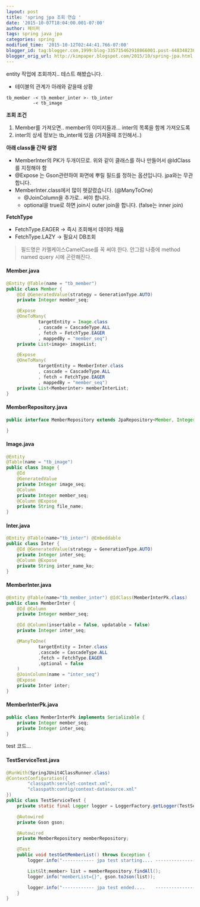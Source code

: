 ```yaml
---
layout: post
title: 'spring jpa 조회 연습 '
date: '2015-10-07T18:04:00.001-07:00'
author: 페이퍼
tags: spring java jpa
categories: spring
modified_time: '2015-10-12T02:44:41.766-07:00'
blogger_id: tag:blogger.com,1999:blog-335715462918866001.post-4483482309913710725
blogger_orig_url: http://kimpaper.blogspot.com/2015/10/spring-jpa.html
---
```


entity 작업에 조회까지.. 테스트 해봤습니다.

- 테이블의 관계가 아래와 같을때 상황   
```text
tb_member -< tb_member_inter >- tb_inter
          -< tb_image
```

**조회 조건**
1. Member를 가져오면.. member의 이미지들과... inter의 목록을 함께 가져오도록
2. inter의 상세 정보는 tb_inter에 있음 (가져올때 조인해서..)


**아래 class들 간략 설명**
- MemberInter의 PK가 두개이므로. 위와 같이 클래스를 하나 만들어서 @IdClass를 지정해야 함
- @Expose 는 Gson관련하여 화면에 뿌릴 필드를 정하는 옵션입니다. jpa와는 무관합니다.
- MemberInter.class에서 많이 헷갈렸습니다. (@ManyToOne)
  - @JoinColumn을 추가로.. 써야 합니다.
  - optional을 true로 하면 join시 outer join을 합니다. (false는 inner join)

**FetchType**
- FetchType.EAGER -> 즉시 조회해서 데이타 채움
- FetchType.LAZY -> 필요시 DB조회


> 필드명은 카멜케이스CamelCase를 꼭 써야 한다. 안그럼 나중에 method named query 시에 곤란해진다.



#### Member.java
```java
@Entity @Table(name = "tb_member")
public class Member {
    @Id @GeneratedValue(strategy = GenerationType.AUTO)
    private Integer member_seq;

    @Expose
    @OneToMany(
            targetEntity = Image.class
            , cascade = CascadeType.ALL
            , fetch = FetchType.EAGER
            , mappedBy = "member_seq")
    private List<image> imageList;

    @Expose
    @OneToMany(
            targetEntity = MemberInter.class
            , cascade = CascadeType.ALL
            , fetch = FetchType.EAGER
            , mappedBy = "member_seq")
    private List<Memberinter> memberInterList;
}
```


#### MemberRepository.java
```java
public interface MemberRepository extends JpaRepository<Member, Integer> {

}
```


#### Image.java
```java
@Entity
@Table(name = "tb_image")
public class Image {
    @Id
    @GeneratedValue
    private Integer image_seq;
    @Column
    private Integer member_seq;
    @Column @Expose
    private String file_name;
}
```


#### Inter.java
```java
@Entity @Table(name="tb_inter") @Embeddable
public class Inter {
    @Id @GeneratedValue(strategy = GenerationType.AUTO)
    private Integer inter_seq;
    @Column @Expose
    private String inter_name_ko;
}
```


#### MemberInter.java
```java
@Entity @Table(name="tb_member_inter") @IdClass(MemberInterPk.class)
public class MemberInter {
    @Id @Column
    private Integer member_seq;

    @Id @Column(insertable = false, updatable = false)
    private Integer inter_seq;

    @ManyToOne(
            targetEntity = Inter.class
            ,cascade = CascadeType.ALL
            ,fetch = FetchType.EAGER
            ,optional = false
    )
    @JoinColumn(name = "inter_seq")
    @Expose
    private Inter inter;
}
```


#### MemberInterPk.java
```java
public class MemberInterPk implements Serializable {
    private Integer member_seq;
    private Integer inter_seq;
}
```


test 코드...
#### TestServiceTest.java
```java
@RunWith(SpringJUnit4ClassRunner.class)
@ContextConfiguration({
        "classpath:servlet-context.xml",
        "classpath:config/context-datasource.xml"
})
public class TestServiceTest {
    private static final Logger logger = LoggerFactory.getLogger(TestServiceTest.class);

    @Autowired
    private Gson gson;

    @Autowired
    private MemberRepository memberRepository;

    @Test
    public void testGetMemberList() throws Exception {
        logger.info("------------ jpa test starting.... ------------------------");

        List&lt;member> list = memberRepository.findAll();
        logger.info("memberList={}", gson.toJson(list));

        logger.info("------------ jpa test ended....    ------------------------");
    }
}
```


